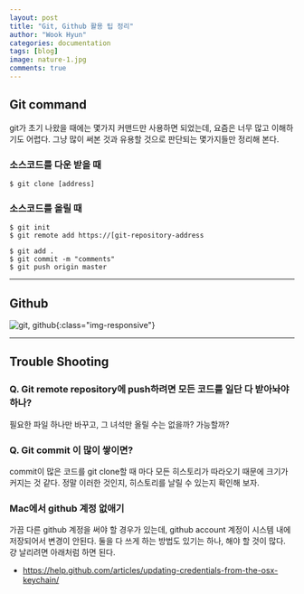 ```yaml
---
layout: post
title: "Git, Github 활용 팁 정리"
author: "Wook Hyun"
categories: documentation
tags: [blog]
image: nature-1.jpg
comments: true
---
```

## Git command

git가 초기 나왔을 때에는 몇가지 커맨드만 사용하면 되었는데, 요즘은 너무 많고 이해하기도 어렵다. 그냥 많이 써본 것과 유용할 것으로 판단되는 몇가지들만 정리해 본다.

### 소스코드를 다운 받을 때
```
$ git clone [address]
```


### 소스코드를 올릴 때

``` 
$ git init
$ git remote add https://[git-repository-address
``` 

``` 
$ git add .
$ git commit -m "comments"
$ git push origin master
``` 




<hr>


## Github

![git, github](https://linode.com/docs/assets/git-github-workflow-1000w.png){:class="img-responsive"}


<hr>

## Trouble Shooting

### Q. Git remote repository에 push하려면 모든 코드를 일단 다 받아놔야 하나?

필요한 파일 하나만 바꾸고, 그 녀석만 올릴 수는 없을까? 가능할까?

### Q. Git commit 이 많이 쌓이면?

commit이 많은 코드를 git clone할 때 마다 모든 히스토리가 따라오기 때문에 크기가 커지는 것 같다. 정말 이러한 것인지, 히스토리를 날릴 수 있는지 확인해 보자.

### Mac에서 github 계정 없애기

가끔 다른 github 계정을 써야 할 경우가 있는데, github account 계정이 시스템 내에 저장되어서 변경이 안된다.
둘을 다 쓰게 하는 방법도 있기는 하나, 해야 할 것이 많다. 걍 날리려면 아래처럼 하면 된다.

- https://help.github.com/articles/updating-credentials-from-the-osx-keychain/
